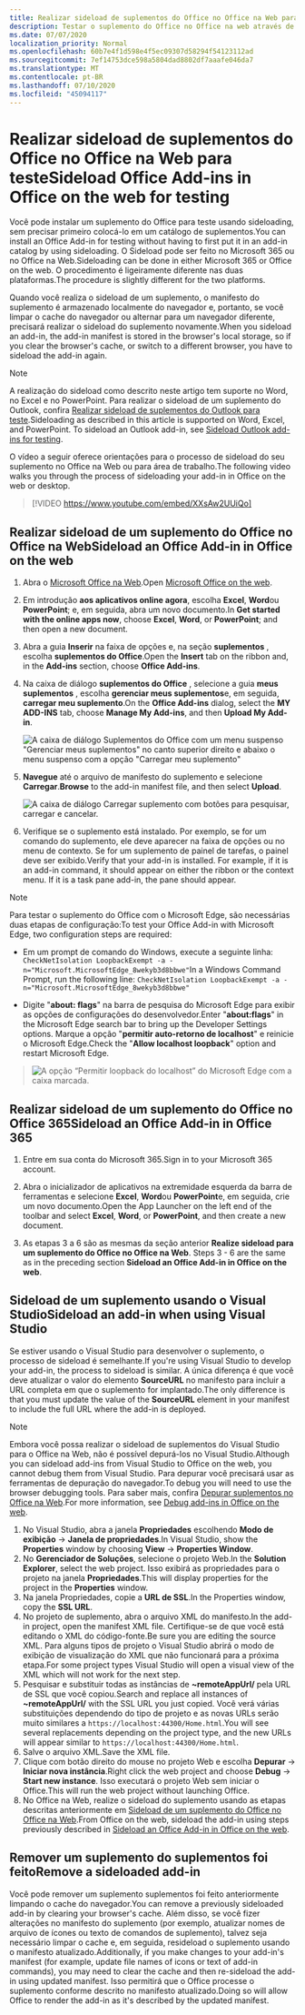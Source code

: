 ```yaml
---
title: Realizar sideload de suplementos do Office no Office na Web para teste
description: Testar o suplemento do Office no Office na web através de sideloading
ms.date: 07/07/2020
localization_priority: Normal
ms.openlocfilehash: 60b7e4f1d598e4f5ec09307d58294f54123112ad
ms.sourcegitcommit: 7ef14753dce598a5804dad8802df7aaafe046da7
ms.translationtype: MT
ms.contentlocale: pt-BR
ms.lasthandoff: 07/10/2020
ms.locfileid: "45094117"
---
```

# <a name="sideload-office-add-ins-in-office-on-the-web-for-testing"></a><span data-ttu-id="d49c8-103">Realizar sideload de suplementos do Office no Office na Web para teste</span><span class="sxs-lookup"><span data-stu-id="d49c8-103">Sideload Office Add-ins in Office on the web for testing</span></span>

<span data-ttu-id="d49c8-104">Você pode instalar um suplemento do Office para teste usando sideloading, sem precisar primeiro colocá-lo em um catálogo de suplementos.</span><span class="sxs-lookup"><span data-stu-id="d49c8-104">You can install an Office Add-in for testing without having to first put it in an add-in catalog by using sideloading.</span></span> <span data-ttu-id="d49c8-105">O Sideload pode ser feito no Microsoft 365 ou no Office na Web.</span><span class="sxs-lookup"><span data-stu-id="d49c8-105">Sideloading can be done in either Microsoft 365 or Office on the web.</span></span> <span data-ttu-id="d49c8-106">O procedimento é ligeiramente diferente nas duas plataformas.</span><span class="sxs-lookup"><span data-stu-id="d49c8-106">The procedure is slightly different for the two platforms.</span></span>

<span data-ttu-id="d49c8-107">Quando você realiza o sideload de um suplemento, o manifesto do suplemento é armazenado localmente do navegador e, portanto, se você limpar o cache do navegador ou alternar para um navegador diferente, precisará realizar o sideload do suplemento novamente.</span><span class="sxs-lookup"><span data-stu-id="d49c8-107">When you sideload an add-in, the add-in manifest is stored in the browser's local storage, so if you clear the browser's cache, or switch to a different browser, you have to sideload the add-in again.</span></span>

> [!NOTE]
> <span data-ttu-id="d49c8-p102">A realização do sideload como descrito neste artigo tem suporte no Word, no Excel e no PowerPoint. Para realizar o sideload de um suplemento do Outlook, confira [Realizar sideload de suplementos do Outlook para teste](../outlook/sideload-outlook-add-ins-for-testing.md).</span><span class="sxs-lookup"><span data-stu-id="d49c8-p102">Sideloading as described in this article is supported on Word, Excel, and PowerPoint. To sideload an Outlook add-in, see [Sideload Outlook add-ins for testing](../outlook/sideload-outlook-add-ins-for-testing.md).</span></span>

<span data-ttu-id="d49c8-110">O vídeo a seguir oferece orientações para o processo de sideload do seu suplemento no Office na Web ou para área de trabalho.</span><span class="sxs-lookup"><span data-stu-id="d49c8-110">The following video walks you through the process of sideloading your add-in in Office on the web or desktop.</span></span>

> [!VIDEO https://www.youtube.com/embed/XXsAw2UUiQo]

## <a name="sideload-an-office-add-in-in-office-on-the-web"></a><span data-ttu-id="d49c8-111">Realizar sideload de um suplemento do Office no Office na Web</span><span class="sxs-lookup"><span data-stu-id="d49c8-111">Sideload an Office Add-in in Office on the web</span></span>

1. <span data-ttu-id="d49c8-112">Abra o [Microsoft Office na Web](https://office.live.com/).</span><span class="sxs-lookup"><span data-stu-id="d49c8-112">Open [Microsoft Office on the web](https://office.live.com/).</span></span>

2. <span data-ttu-id="d49c8-113">Em introdução **aos aplicativos online agora**, escolha **Excel**, **Word**ou **PowerPoint**; e, em seguida, abra um novo documento.</span><span class="sxs-lookup"><span data-stu-id="d49c8-113">In **Get started with the online apps now**, choose **Excel**, **Word**, or **PowerPoint**; and then open a new document.</span></span>

3. <span data-ttu-id="d49c8-114">Abra a guia **Inserir** na faixa de opções e, na seção **suplementos** , escolha **suplementos do Office**.</span><span class="sxs-lookup"><span data-stu-id="d49c8-114">Open the **Insert** tab on the ribbon and, in the **Add-ins** section, choose **Office Add-ins**.</span></span>

4. <span data-ttu-id="d49c8-115">Na caixa de diálogo **suplementos do Office** , selecione a guia **meus suplementos** , escolha **gerenciar meus suplementos**e, em seguida, **carregar meu suplemento**.</span><span class="sxs-lookup"><span data-stu-id="d49c8-115">On the **Office Add-ins** dialog, select the **MY ADD-INS** tab, choose **Manage My Add-ins**, and then **Upload My Add-in**.</span></span>

    ![A caixa de diálogo Suplementos do Office com um menu suspenso "Gerenciar meus suplementos" no canto superior direito e abaixo o menu suspenso com a opção "Carregar meu suplemento"](../images/office-add-ins-my-account.png)

5. <span data-ttu-id="d49c8-117">**Navegue** até o arquivo de manifesto do suplemento e selecione **Carregar**.</span><span class="sxs-lookup"><span data-stu-id="d49c8-117">**Browse** to the add-in manifest file, and then select **Upload**.</span></span>

    ![A caixa de diálogo Carregar suplemento com botões para pesquisar, carregar e cancelar.](../images/upload-add-in.png)

6. <span data-ttu-id="d49c8-p103">Verifique se o suplemento está instalado. Por exemplo, se for um comando do suplemento, ele deve aparecer na faixa de opções ou no menu de contexto. Se for um suplemento de painel de tarefas, o painel deve ser exibido.</span><span class="sxs-lookup"><span data-stu-id="d49c8-p103">Verify that your add-in is installed. For example, if it is an add-in command, it should appear on either the ribbon or the context menu. If it is a task pane add-in, the pane should appear.</span></span>

> [!NOTE]
><span data-ttu-id="d49c8-122">Para testar o suplemento do Office com o Microsoft Edge, são necessárias duas etapas de configuração:</span><span class="sxs-lookup"><span data-stu-id="d49c8-122">To test your Office Add-in with Microsoft Edge, two configuration steps are required:</span></span> 
>
> - <span data-ttu-id="d49c8-123">Em um prompt de comando do Windows, execute a seguinte linha: `CheckNetIsolation LoopbackExempt -a -n="Microsoft.MicrosoftEdge_8wekyb3d8bbwe"`</span><span class="sxs-lookup"><span data-stu-id="d49c8-123">In a Windows Command Prompt, run the following line: `CheckNetIsolation LoopbackExempt -a -n="Microsoft.MicrosoftEdge_8wekyb3d8bbwe"`</span></span>
>
> - <span data-ttu-id="d49c8-124">Digite "**about: flags**" na barra de pesquisa do Microsoft Edge para exibir as opções de configurações do desenvolvedor.</span><span class="sxs-lookup"><span data-stu-id="d49c8-124">Enter "**about:flags**" in the Microsoft Edge search bar to bring up the Developer Settings options.</span></span>  <span data-ttu-id="d49c8-125">Marque a opção "**permitir auto-retorno de localhost**" e reinicie o Microsoft Edge.</span><span class="sxs-lookup"><span data-stu-id="d49c8-125">Check the "**Allow localhost loopback**" option and restart Microsoft Edge.</span></span>

>    ![A opção “Permitir loopback do localhost” do Microsoft Edge com a caixa marcada.](../images/allow-localhost-loopback.png)

## <a name="sideload-an-office-add-in-in-office-365"></a><span data-ttu-id="d49c8-127">Realizar sideload de um suplemento do Office no Office 365</span><span class="sxs-lookup"><span data-stu-id="d49c8-127">Sideload an Office Add-in in Office 365</span></span>

1. <span data-ttu-id="d49c8-128">Entre em sua conta do Microsoft 365.</span><span class="sxs-lookup"><span data-stu-id="d49c8-128">Sign in to your Microsoft 365 account.</span></span>

2. <span data-ttu-id="d49c8-129">Abra o inicializador de aplicativos na extremidade esquerda da barra de ferramentas e selecione **Excel**, **Word**ou **PowerPoint**e, em seguida, crie um novo documento.</span><span class="sxs-lookup"><span data-stu-id="d49c8-129">Open the App Launcher on the left end of the toolbar and select **Excel**, **Word**, or **PowerPoint**, and then create a new document.</span></span>

3. <span data-ttu-id="d49c8-130">As etapas 3 a 6 são as mesmas da seção anterior **Realize sideload para um suplemento do Office no Office na Web**. </span><span class="sxs-lookup"><span data-stu-id="d49c8-130">Steps 3 - 6 are the same as in the preceding section **Sideload an Office Add-in in Office on the web**.</span></span>

## <a name="sideload-an-add-in-when-using-visual-studio"></a><span data-ttu-id="d49c8-131">Sideload de um suplemento usando o Visual Studio</span><span class="sxs-lookup"><span data-stu-id="d49c8-131">Sideload an add-in when using Visual Studio</span></span>

<span data-ttu-id="d49c8-132">Se estiver usando o Visual Studio para desenvolver o suplemento, o processo de sideload é semelhante.</span><span class="sxs-lookup"><span data-stu-id="d49c8-132">If you're using Visual Studio to develop your add-in, the process to sideload is similar.</span></span> <span data-ttu-id="d49c8-133">A única diferença é que você deve atualizar o valor do elemento **SourceURL** no manifesto para incluir a URL completa em que o suplemento for implantado.</span><span class="sxs-lookup"><span data-stu-id="d49c8-133">The only difference is that you must update the value of the **SourceURL** element in your manifest to include the full URL where the add-in is deployed.</span></span>

> [!NOTE]
> <span data-ttu-id="d49c8-134">Embora você possa realizar o sideload de suplementos do Visual Studio para o Office na Web, não é possível depurá-los no Visual Studio.</span><span class="sxs-lookup"><span data-stu-id="d49c8-134">Although you can sideload add-ins from Visual Studio to Office on the web, you cannot debug them from Visual Studio.</span></span> <span data-ttu-id="d49c8-135">Para depurar você precisará usar as ferramentas de depuração do navegador.</span><span class="sxs-lookup"><span data-stu-id="d49c8-135">To debug you will need to use the browser debugging tools.</span></span> <span data-ttu-id="d49c8-136">Para saber mais, confira [Depurar suplementos no Office na Web](debug-add-ins-in-office-online.md).</span><span class="sxs-lookup"><span data-stu-id="d49c8-136">For more information, see [Debug add-ins in Office on the web](debug-add-ins-in-office-online.md).</span></span>

1. <span data-ttu-id="d49c8-137">No Visual Studio, abra a janela **Propriedades** escolhendo **Modo de exibição** -> **Janela de propriedades**.</span><span class="sxs-lookup"><span data-stu-id="d49c8-137">In Visual Studio, show the **Properties** window by choosing **View** -> **Properties Window**.</span></span>
2. <span data-ttu-id="d49c8-138">No **Gerenciador de Soluções**, selecione o projeto Web.</span><span class="sxs-lookup"><span data-stu-id="d49c8-138">In the **Solution Explorer**, select the web project.</span></span> <span data-ttu-id="d49c8-139">Isso exibirá as propriedades para o projeto na janela **Propriedades**.</span><span class="sxs-lookup"><span data-stu-id="d49c8-139">This will display properties for the project in the **Properties** window.</span></span>
3. <span data-ttu-id="d49c8-140">Na janela Propriedades, copie a **URL de SSL**.</span><span class="sxs-lookup"><span data-stu-id="d49c8-140">In the Properties window, copy the **SSL URL**.</span></span>
4. <span data-ttu-id="d49c8-141">No projeto de suplemento, abra o arquivo XML do manifesto.</span><span class="sxs-lookup"><span data-stu-id="d49c8-141">In the add-in project, open the manifest XML file.</span></span> <span data-ttu-id="d49c8-142">Certifique-se de que você está editando o XML do código-fonte.</span><span class="sxs-lookup"><span data-stu-id="d49c8-142">Be sure you are editing the source XML.</span></span> <span data-ttu-id="d49c8-143">Para alguns tipos de projeto o Visual Studio abrirá o modo de exibição de visualização do XML que não funcionará para a próxima etapa.</span><span class="sxs-lookup"><span data-stu-id="d49c8-143">For some project types Visual Studio will open a visual view of the XML which will not work for the next step.</span></span>
5. <span data-ttu-id="d49c8-144">Pesquisar e substituir todas as instâncias de **~remoteAppUrl/** pela URL de SSL que você copiou.</span><span class="sxs-lookup"><span data-stu-id="d49c8-144">Search and replace all instances of **~remoteAppUrl/** with the SSL URL you just copied.</span></span> <span data-ttu-id="d49c8-145">Você verá várias substituições dependendo do tipo de projeto e as novas URLs serão muito similares a `https://localhost:44300/Home.html`.</span><span class="sxs-lookup"><span data-stu-id="d49c8-145">You will see several replacements depending on the project type, and the new URLs will appear similar to `https://localhost:44300/Home.html`.</span></span>
6. <span data-ttu-id="d49c8-146">Salve o arquivo XML.</span><span class="sxs-lookup"><span data-stu-id="d49c8-146">Save the XML file.</span></span>
7. <span data-ttu-id="d49c8-147">Clique com botão direito do mouse no projeto Web e escolha **Depurar** -> **Iniciar nova instância**.</span><span class="sxs-lookup"><span data-stu-id="d49c8-147">Right click the web project and choose **Debug** -> **Start new instance**.</span></span> <span data-ttu-id="d49c8-148">Isso executará o projeto Web sem iniciar o Office.</span><span class="sxs-lookup"><span data-stu-id="d49c8-148">This will run the web project without launching Office.</span></span>
8. <span data-ttu-id="d49c8-149">No Office na Web, realize o sideload do suplemento usando as etapas descritas anteriormente em [Sideload de um suplemento do Office no Office na Web](#sideload-an-office-add-in-in-office-on-the-web).</span><span class="sxs-lookup"><span data-stu-id="d49c8-149">From Office on the web, sideload the add-in using steps previously described in [Sideload an Office Add-in in Office on the web](#sideload-an-office-add-in-in-office-on-the-web).</span></span>

## <a name="remove-a-sideloaded-add-in"></a><span data-ttu-id="d49c8-150">Remover um suplemento do suplementos foi feito</span><span class="sxs-lookup"><span data-stu-id="d49c8-150">Remove a sideloaded add-in</span></span>

<span data-ttu-id="d49c8-151">Você pode remover um suplemento suplementos foi feito anteriormente limpando o cache do navegador.</span><span class="sxs-lookup"><span data-stu-id="d49c8-151">You can remove a previously sideloaded add-in by clearing your browser's cache.</span></span> <span data-ttu-id="d49c8-152">Além disso, se você fizer alterações no manifesto do suplemento (por exemplo, atualizar nomes de arquivo de ícones ou texto de comandos de suplemento), talvez seja necessário limpar o cache e, em seguida, resideload o suplemento usando o manifesto atualizado.</span><span class="sxs-lookup"><span data-stu-id="d49c8-152">Additionally, if you make changes to your add-in's manifest (for example, update file names of icons or text of add-in commands), you may need to clear the cache and then re-sideload the add-in using updated manifest.</span></span> <span data-ttu-id="d49c8-153">Isso permitirá que o Office processe o suplemento conforme descrito no manifesto atualizado.</span><span class="sxs-lookup"><span data-stu-id="d49c8-153">Doing so will allow Office to render the add-in as it's described by the updated manifest.</span></span>
